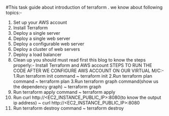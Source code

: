 #This task  guide about introduction of terraform . we know about following topics:-
1. Set up your AWS account
2. Install Terraform
3. Deploy a single server
4. Deploy a single web server
5. Deploy a configurable web server
6. Deploy a cluster of web servers
7. Deploy a load balancer
8. Clean up
you should must read first this blog to know the steps properly:-
Install Terraform and AWS account
STEPS TO RUN THE CODE AFTER WE CONFIGURE AWS ACCOUNT ON OUR VIRTUAL M/C:-
1.Run terraform init command
     ~ terraform init
2.Run terraform plan command
     ~ terraform plan
3.Run terraform graph command(show us the dependency graph) 
    ~ terraform graph
4. Run terraform apply command
    ~ terraform apply
5. Run curl http://<EC2_INSTANCE_PUBLIC_IP>:8080(to know the output ip address)
    ~ curl http://<EC2_INSTANCE_PUBLIC_IP>:8080
6. Run terraform destroy command
   ~ terraform destroy
